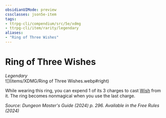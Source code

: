 ```yaml
---
obsidianUIMode: preview
cssclasses: json5e-item
tags:
- ttrpg-cli/compendium/src/5e/xdmg
- ttrpg-cli/item/rarity/legendary
aliases: 
- "Ring of Three Wishes"
---
```

# Ring of Three Wishes
*Legendary*  
![](items/XDMG/Ring of Three Wishes.webp#right)  


While wearing this ring, you can expend 1 of its 3 charges to cast [Wish](wish-xphb.md) from it. The ring becomes nonmagical when you use the last charge.

*Source: Dungeon Master's Guide (2024) p. 296. Available in the Free Rules (2024)*